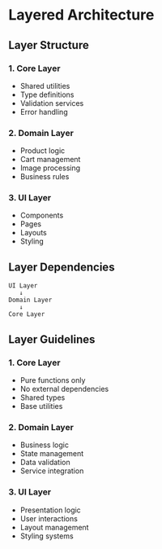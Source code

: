 # Layered Architecture

## Layer Structure

### 1. Core Layer
- Shared utilities
- Type definitions
- Validation services
- Error handling

### 2. Domain Layer
- Product logic
- Cart management
- Image processing
- Business rules

### 3. UI Layer
- Components
- Pages
- Layouts
- Styling

## Layer Dependencies

```
UI Layer
   ↓
Domain Layer
   ↓
Core Layer
```

## Layer Guidelines

### 1. Core Layer
- Pure functions only
- No external dependencies
- Shared types
- Base utilities

### 2. Domain Layer
- Business logic
- State management
- Data validation
- Service integration

### 3. UI Layer
- Presentation logic
- User interactions
- Layout management
- Styling systems